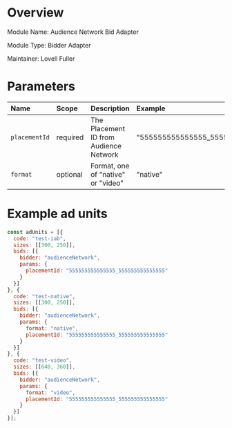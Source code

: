# Overview
 
Module Name: Audience Network Bid Adapter

Module Type: Bidder Adapter

Maintainer: Lovell Fuller

# Parameters

| Name          | Scope    | Description                                     | Example                           |
| :------------ | :------- | :---------------------------------------------- | :--------------------------------- |
| `placementId` | required | The Placement ID from Audience Network          | "555555555555555\_555555555555555" |
| `format`      | optional | Format, one of "native" or "video"              | "native"                           |

# Example ad units

```javascript
const adUnits = [{
  code: "test-iab",
  sizes: [[300, 250]],
  bids: [{
    bidder: "audienceNetwork",
    params: {
      placementId: "555555555555555_555555555555555"
    }
  }]
}, {
  code: "test-native",
  sizes: [[300, 250]],
  bids: [{
    bidder: "audienceNetwork",
    params: {
      format: "native",
      placementId: "555555555555555_555555555555555"
    }
  }]
}, {
  code: "test-video",
  sizes: [[640, 360]],
  bids: [{
    bidder: "audienceNetwork",
    params: {
      format: "video",
      placementId: "555555555555555_555555555555555"
    }
  }]
}];
```

